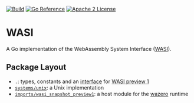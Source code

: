 [![Build](https://github.com/stealthrocket/wasi-go/actions/workflows/go.yml/badge.svg)](https://github.com/stealthrocket/wasi-go/actions/workflows/go.yml)
[![Go Reference](https://pkg.go.dev/badge/github.com/stealthrocket/wasi-go.svg)](https://pkg.go.dev/github.com/stealthrocket/wasi-go)
[![Apache 2 License](https://img.shields.io/badge/license-Apache%202-blue.svg)](LICENSE)

# WASI

A Go implementation of the WebAssembly System Interface ([WASI][wasi]).

## Package Layout

- `.`: types, constants and an [interface][system] for [WASI preview 1][preview1]
- [`systems/unix`](systems/unix): a Unix implementation
- [`imports/wasi_snapshot_preview1`](imports/wasi_snapshot_preview1): a host module for the [wazero][wazero] runtime



[wasi]: https://github.com/WebAssembly/WASI
[system]: https://github.com/stealthrocket/wasi-go/blob/main/system.go
[preview1]: https://github.com/WebAssembly/WASI/blob/e324ce3/legacy/preview1/docs.md
[wazero]: https://wazero.io
